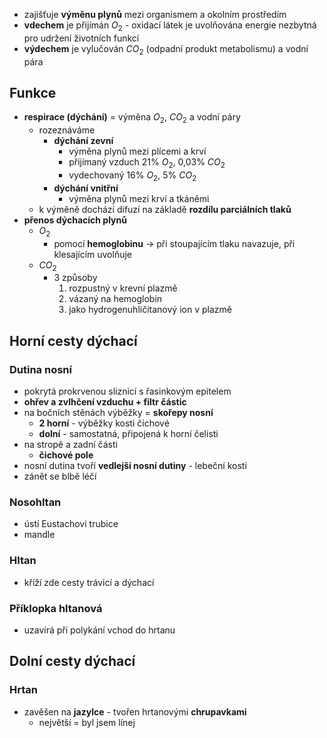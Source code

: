 - zajišťuje **výměnu plynů** mezi organismem a okolním prostředím
- **vdechem** je přijímán $O_2$ - oxidací látek je uvolňována energie nezbytná pro udržení životních funkcí
- **výdechem** je vylučován $CO_2$ (odpadní produkt metabolismu) a vodní pára
## Funkce
- **respirace (dýchání)** = výměna $O_2$, $CO_2$ a vodní páry
	- rozeznáváme
		- **dýchání zevní**
			- výměna plynů mezi plícemi a krví
			- přijímaný vzduch 21% $O_2$, 0,03% $CO_2$
			- vydechovaný 16% $O_2$, 5% $CO_2$
		- **dýchání vnitřní**
			- výměna plynů mezi krví a tkáněmi
	- k výměně dochází difuzí na základě **rozdílu parciálních tlaků**
- **přenos dýchacích plynů**
	- $O_2$
		- pomocí **hemoglobinu** → při stoupajícím tlaku navazuje, při klesajícím uvolňuje
	- $CO_2$
		- 3 způsoby
			1. rozpustný v krevní plazmě
			2. vázaný na hemoglobin
			3. jako hydrogenuhličitanový ion v plazmě
## Horní cesty dýchací
### Dutina nosní
- pokrytá prokrvenou sliznicí s řasinkovým epitelem
- **ohřev a zvlhčení vzduchu + filtr částic**
- na bočních stěnách výběžky = **skořepy nosní**
	- **2 horní** - výběžky kosti čichové
	- **dolní** - samostatná, připojená k horní čelisti
- na stropě a zadní části
	- **čichové pole**
- nosní dutina tvoří **vedlejší nosní dutiny** - lebeční kosti
- zánět se blbě léčí
### Nosohltan
- ústí Eustachovi trubice
- mandle
### Hltan
- kříží zde cesty trávicí a dýchací
### Příklopka hltanová
- uzavírá při polykání vchod do hrtanu

## Dolní cesty dýchací
### Hrtan
- zavěšen na **jazylce** - tvořen hrtanovými **chrupavkami**
	- největší =
byl jsem línej